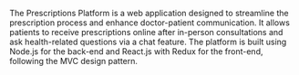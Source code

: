 The Prescriptions Platform is a web application designed to streamline the prescription process and enhance doctor-patient communication. It allows patients to receive prescriptions online after in-person consultations and ask health-related questions via a chat feature. The platform is built using Node.js for the back-end and React.js with Redux for the front-end, following the MVC design pattern.

